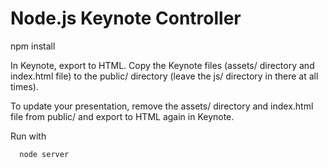 Node.js Keynote Controller
==============================

npm install

In Keynote, export to HTML. Copy the Keynote files (assets/ directory and index.html file) to the public/ directory (leave the js/ directory in there at all times).

To update your presentation, remove the assets/ directory and index.html file from public/ and export to HTML again in Keynote.

Run with

      node server